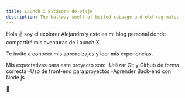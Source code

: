 ```yaml
---
title: Launch X Bitácora de viaje
description: The hallway smelt of boiled cabbage and old rag mats.
---
```


Hola ✌️  soy el explorer Alejandro y este es mi blog personal donde compartiré mis aventuras de Launch X.

Te invito a conocer mis aprendizajes y leer mis experiencias.

Mis expectativas para este proyecto son:
-Utilizar Git y Github de forma correcta
-Uso de front-end para proyectos
-Aprender Back-end con Node.js

🚀
